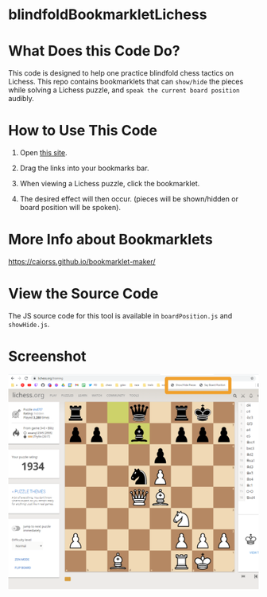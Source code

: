 # blindfoldBookmarkletLichess

# What Does this Code Do?

This code is designed to help one practice blindfold chess tactics on Lichess. This repo contains bookmarklets that can `show/hide` the pieces while solving a Lichess puzzle, and `speak the current board position` audibly.

# How to Use This Code

1. Open <a href="https://strawstack.github.io/blindfoldBookmarkletLichess/" target="_blank">this site</a>.

2. Drag the links into your bookmarks bar.

3. When viewing a Lichess puzzle, click the bookmarklet.

4. The desired effect will then occur. (pieces will be shown/hidden or board position will be spoken).

# More Info about Bookmarklets

https://caiorss.github.io/bookmarklet-maker/

# View the Source Code

The JS source code for this tool is available in `boardPosition.js` and `showHide.js`.

# Screenshot

![](./one.PNG)
